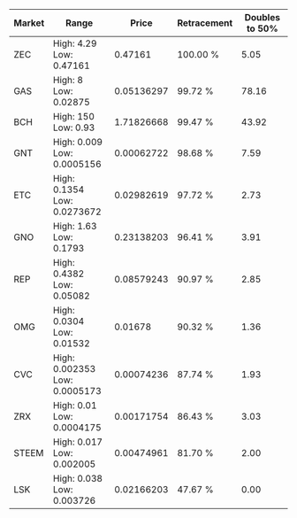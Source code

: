 | Market | Range | Price| Retracement | Doubles to 50% |
| --- | --- | --- | --- | --- |
| ZEC | High: 4.29<br />Low: 0.47161 | 0.47161 | 100.00 % | 5.05 |
| GAS | High: 8<br />Low: 0.02875 | 0.05136297 | 99.72 % | 78.16 |
| BCH | High: 150<br />Low: 0.93 | 1.71826668 | 99.47 % | 43.92 |
| GNT | High: 0.009<br />Low: 0.0005156 | 0.00062722 | 98.68 % | 7.59 |
| ETC | High: 0.1354<br />Low: 0.0273672 | 0.02982619 | 97.72 % | 2.73 |
| GNO | High: 1.63<br />Low: 0.1793 | 0.23138203 | 96.41 % | 3.91 |
| REP | High: 0.4382<br />Low: 0.05082 | 0.08579243 | 90.97 % | 2.85 |
| OMG | High: 0.0304<br />Low: 0.01532 | 0.01678 | 90.32 % | 1.36 |
| CVC | High: 0.002353<br />Low: 0.0005173 | 0.00074236 | 87.74 % | 1.93 |
| ZRX | High: 0.01<br />Low: 0.0004175 | 0.00171754 | 86.43 % | 3.03 |
| STEEM | High: 0.017<br />Low: 0.002005 | 0.00474961 | 81.70 % | 2.00 |
| LSK | High: 0.038<br />Low: 0.003726 | 0.02166203 | 47.67 % | 0.00 |
